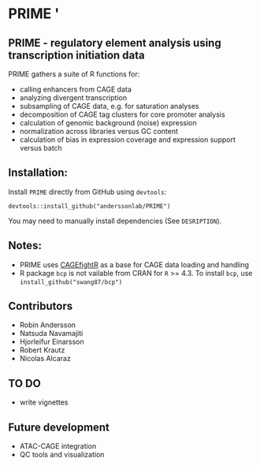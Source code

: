 # PRIME '

## PRIME - regulatory element analysis using transcription initiation data

PRIME gathers a suite of R functions for:
* calling enhancers from CAGE data
* analyzing divergent transcription
* subsampling of CAGE data, e.g. for saturation analyses
* decomposition of CAGE tag clusters for core promoter analysis
* calculation of genomic background (noise) expression
* normalization across libraries versus GC content
* calculation of bias in expression coverage and expression support versus batch

## Installation:

Install `PRIME` directly from GitHub using `devtools`:

```
devtools::install_github("anderssonlab/PRIME")
```

You may need to manually install dependencies (See `DESRIPTION`).

## Notes:
* PRIME uses [CAGEfightR](https://github.com/MalteThodberg/CAGEfightR) as a base for CAGE data loading and handling
* R package `bcp` is not vailable from CRAN for `R` >= 4.3. To install `bcp`, use `install_github("swang87/bcp")`

## Contributors
* Robin Andersson
* Natsuda Navamajiti
* Hjorleifur Einarsson
* Robert Krautz
* Nicolas Alcaraz

## TO DO
* write vignettes

## Future development
* ATAC-CAGE integration
* QC tools and visualization
